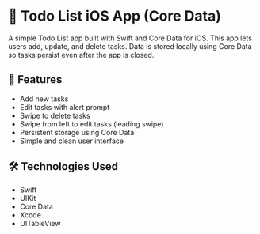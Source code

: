 # 📝 Todo List iOS App (Core Data)

A simple Todo List app built with Swift and Core Data for iOS. This app lets users add, update, and delete tasks. Data is stored locally using Core Data so tasks persist even after the app is closed.

## 📱 Features

- Add new tasks
- Edit tasks with alert prompt
- Swipe to delete tasks
- Swipe from left to edit tasks (leading swipe)
- Persistent storage using Core Data
- Simple and clean user interface

## 🛠️ Technologies Used

- Swift
- UIKit
- Core Data
- Xcode
- UITableView
